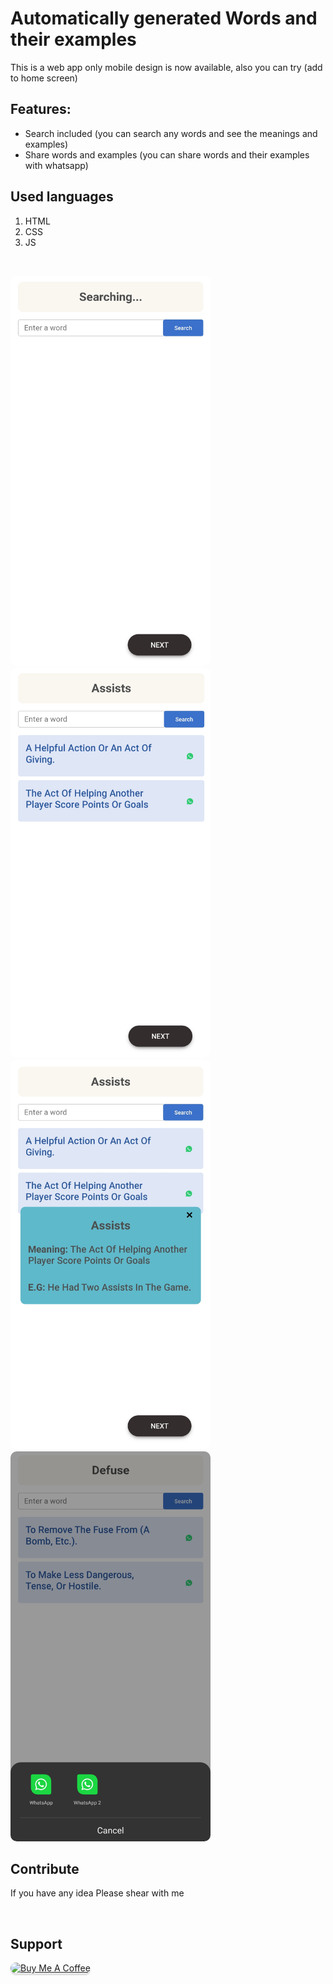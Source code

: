 <style>
img { 
  width: 20rem;
  height: 39rem;
  border-radius: 10px
}
</style>


# Automatically generated Words and their examples

This is a web app only mobile design is now available, also you can try (add to home screen)

## Features:

* Search included (you can search any words and see the meanings and examples)
* Share words and examples (you can share words and their examples with whatsapp)

## Used languages
 1. HTML
 2. CSS
 3. JS

<br/>


<img src="images/image002.jpg" alt=""> &nbsp;&nbsp;&nbsp;&nbsp;
<img src="images/image005.png" alt=""> &nbsp;&nbsp;&nbsp;&nbsp;
<img src="images/image001.jpg" alt=""> &nbsp;&nbsp;&nbsp;&nbsp;
<img src="images/image004.jpg" alt=""> &nbsp;&nbsp;&nbsp;&nbsp;

## Contribute


If you have any idea Please shear with me

<br/>

## Support

<a href="https://www.buymeacoffee.com/rahulor0070050" target="_blank"><img src="https://www.buymeacoffee.com/assets/img/custom_images/purple_img.png" alt="Buy Me A Coffee" style="height: 41px !important;width: 174px !important;box-shadow: 0px 3px 2px 0px rgba(190, 190, 190, 0.5) !important;-webkit-box-shadow: 0px 3px 2px 0px rgba(190, 190, 190, 0.5) !important;" ></a>